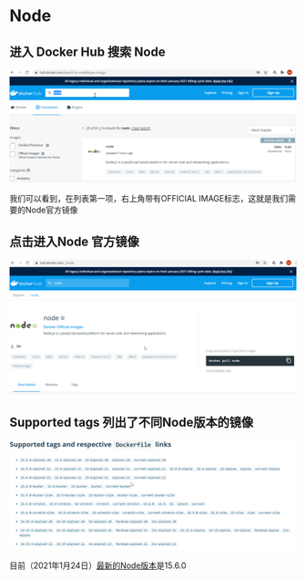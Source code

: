 # Node 

## 进入 Docker Hub 搜索 Node

![steps-1](https://github.com/AIoT-Devops/docker/blob/main/img/01-Node/01.png)

我们可以看到，在列表第一项，右上角带有OFFICIAL IMAGE标志，这就是我们需要的Node官方镜像

## 点击进入Node 官方镜像
![steps-2](https://github.com/AIoT-Devops/docker/blob/main/img/01-Node/02.png)

## Supported tags 列出了不同Node版本的镜像
![steps-3](https://github.com/AIoT-Devops/docker/blob/main/img/01-Node/03.png)

目前（2021年1月24日）[最新的Node版本](https://nodejs.org/en/)是15.6.0 


